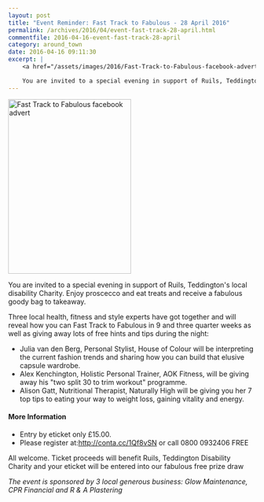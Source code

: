 ```yaml
---
layout: post
title: "Event Reminder: Fast Track to Fabulous - 28 April 2016"
permalink: /archives/2016/04/event-fast-track-28-april.html
commentfile: 2016-04-16-event-fast-track-28-april
category: around_town
date: 2016-04-16 09:11:30
excerpt: |
    <a href="/assets/images/2016/Fast-Track-to-Fabulous-facebook-advert.jpg" title="See larger version of - Fast Track to Fabulous facebook advert"><img src="/assets/images/2016/Fast-Track-to-Fabulous-facebook-advert_thumb.jpg" width="150" height="213" alt="Fast Track to Fabulous facebook advert" class="photo right" /></a>

    You are invited to a special evening in support of Ruils, Teddington's local disability Charity. Enjoy proscecco and eat treats and receive a fabulous goody bag to takeaway.
---
```


<a href="/assets/images/2016/Fast-Track-to-Fabulous-facebook-advert.jpg" title="See larger version of - Fast Track to Fabulous facebook advert"><img src="/assets/images/2016/Fast-Track-to-Fabulous-facebook-advert_thumb.jpg" width="250" height="355" alt="Fast Track to Fabulous facebook advert" class="photo right" /></a>

You are invited to a special evening in support of Ruils, Teddington's local disability Charity. Enjoy proscecco and eat treats and receive a fabulous goody bag to takeaway.

Three local health, fitness and style experts have got together and will reveal how you can Fast Track to Fabulous in 9 and three quarter weeks as well as giving away lots of free hints and tips during the night:

-   Julia van den Berg, Personal Stylist, House of Colour will be interpreting the current fashion trends and sharing how you can build that elusive capsule wardrobe.
-   Alex Kenchington, Holistic Personal Trainer, AOK Fitness, will be giving away his "two split 30 to trim workout" programme.
-   Alison Gatt, Nutritional Therapist, Naturally High will be giving you her 7 top tips to eating your way to weight loss, gaining vitality and energy.

#### More Information

-   Entry by eticket only £15.00.
-   Please register at:http://conta.cc/1Qf8vSN or call 0800 0932406 FREE

All welcome. Ticket proceeds will benefit Ruils, Teddington Disability Charity and your eticket will be entered into our fabulous free prize draw

*The event is sponsored by 3 local generous business: Glow Maintenance, CPR Financial and R & A Plastering*
